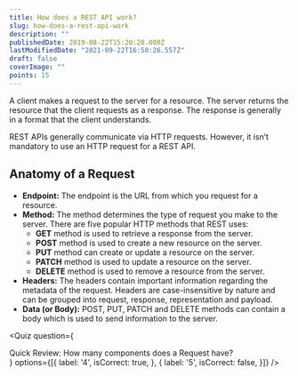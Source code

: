 ```yaml
---
title: How does a REST API work?
slug: how-does-a-rest-api-work
description: ""
publishedDate: 2019-08-22T15:20:28.000Z
lastModifiedDate: "2021-09-22T16:50:26.557Z"
draft: false
coverImage: ""
points: 15
---
```


A client makes a request to the server for a resource. The server returns the resource that the client requests as a response. The response is generally in a format that the client understands.

REST APIs generally communicate via HTTP requests. However, it isn’t mandatory to use an HTTP request for a REST API.

## Anatomy of a Request

- **Endpoint:** The endpoint is the URL from which you request for a resource.
- **Method:** The method determines the type of request you make to the server. There are five popular HTTP methods that REST uses:
  - **GET** method is used to retrieve a response from the server.
  - **POST** method is used to create a new resource on the server.
  - **PUT** method can create or update a resource on the server.
  - **PATCH** method is used to update a resource on the server.
  - **DELETE** method is used to remove a resource from the server.
- **Headers:** The headers contain important information regarding the metadata of the request. Headers are case-insensitive by nature and can be grouped into request, response, representation and payload.
- **Data (or Body):** POST, PUT, PATCH and DELETE methods can contain a body which is used to send information to the server.

<Quiz
  question={
    <div><span tw="font-semibold">Quick Review:</span> How many components does a Request have?</div>
  }
  options={[{
    label: '4',
    isCorrect: true,
  }, {
    label: '5',
    isCorrect: false,
  }]}
/>
